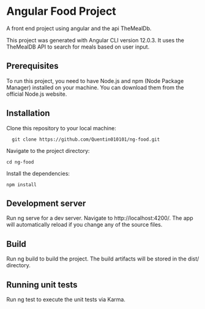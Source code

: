 # Angular Food Project
A front end project using angular and the api TheMealDb.

This project was generated with Angular CLI version 12.0.3. It uses the TheMealDB API to search for meals based on user input.

## Prerequisites
To run this project, you need to have Node.js and npm (Node Package Manager) installed on your machine. You can download them from the official Node.js website.

## Installation
Clone this repository to your local machine: 
```
  git clone https://github.com/Quentin010101/ng-food.git
 ```
Navigate to the project directory: 
```
cd ng-food
```
Install the dependencies: 
```
npm install
```

## Development server
Run ng serve for a dev server. Navigate to http://localhost:4200/. The app will automatically reload if you change any of the source files.
## Build
Run ng build to build the project. The build artifacts will be stored in the dist/ directory.
## Running unit tests

Run ng test to execute the unit tests via Karma.

